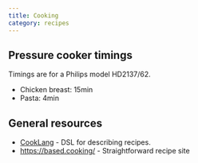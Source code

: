 ```yaml
---
title: Cooking
category: recipes
---
```


## Pressure cooker timings

Timings are for a Philips model HD2137/62.

- Chicken breast: 15min
- Pasta: 4min

## General resources

- [CookLang](https://cooklang.org/) - DSL for describing recipes.
- https://based.cooking/ - Straightforward recipe site
